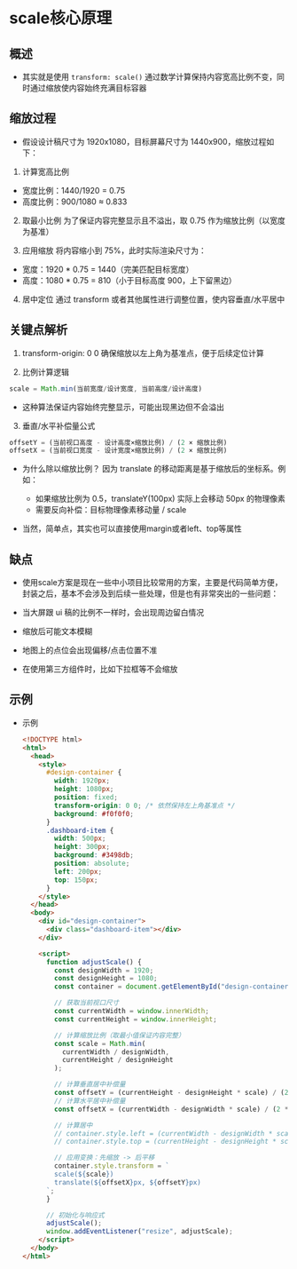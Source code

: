 # scale核心原理

## 概述

+ 其实就是使用 `transform: scale()` 通过数学计算保持内容宽高比例不变，同时通过缩放使内容始终充满目标容器

## 缩放过程

+ 假设设计稿尺寸为 1920x1080，目标屏幕尺寸为 1440x900，缩放过程如下：

1. 计算宽高比例

  + 宽度比例：1440/1920 = 0.75
  + 高度比例：900/1080 ≈ 0.833

2. 取最小比例 为了保证内容完整显示且不溢出，取 0.75 作为缩放比例（以宽度为基准）

3. 应用缩放 将内容缩小到 75%，此时实际渲染尺寸为：

  + 宽度：1920 * 0.75 = 1440（完美匹配目标宽度）
  + 高度：1080 * 0.75 = 810（小于目标高度 900，上下留黑边）

4. 居中定位 通过 transform 或者其他属性进行调整位置，使内容垂直/水平居中

## 关键点解析
1. transform-origin: 0 0 确保缩放以左上角为基准点，便于后续定位计算

2. 比例计算逻辑

  ```js
  scale = Math.min(当前宽度/设计宽度, 当前高度/设计高度)
  ```

  + 这种算法保证内容始终完整显示，可能出现黑边但不会溢出

3. 垂直/水平补偿量公式

  ```js
  offsetY = (当前视口高度 - 设计高度×缩放比例) / (2 × 缩放比例)
  offsetX = (当前视口宽度 - 设计宽度×缩放比例) / (2 × 缩放比例)
  ```

  + 为什么除以缩放比例？ 因为 translate 的移动距离是基于缩放后的坐标系。例如：

    + 如果缩放比例为 0.5，translateY(100px) 实际上会移动 50px 的物理像素
    + 需要反向补偿：目标物理像素移动量 / scale
  + 当然，简单点，其实也可以直接使用margin或者left、top等属性

## 缺点

+ 使用scale方案是现在一些中小项目比较常用的方案，主要是代码简单方便，封装之后，基本不会涉及到后续一些处理，但是也有非常突出的一些问题：

+ 当大屏跟 ui 稿的比例不一样时，会出现周边留白情况
+ 缩放后可能文本模糊
+ 地图上的点位会出现偏移/点击位置不准
+ 在使用第三方组件时，比如下拉框等不会缩放

## 示例

+ 示例

  ```html
  <!DOCTYPE html>
  <html>
    <head>
      <style>
        #design-container {
          width: 1920px;
          height: 1080px;
          position: fixed;
          transform-origin: 0 0; /* 依然保持左上角基准点 */
          background: #f0f0f0;
        }
        .dashboard-item {
          width: 500px;
          height: 300px;
          background: #3498db;
          position: absolute;
          left: 200px;
          top: 150px;
        }
      </style>
    </head>
    <body>
      <div id="design-container">
        <div class="dashboard-item"></div>
      </div>

      <script>
        function adjustScale() {
          const designWidth = 1920;
          const designHeight = 1080;
          const container = document.getElementById("design-container");

          // 获取当前视口尺寸
          const currentWidth = window.innerWidth;
          const currentHeight = window.innerHeight;

          // 计算缩放比例（取最小值保证内容完整）
          const scale = Math.min(
            currentWidth / designWidth,
            currentHeight / designHeight
          );

          // 计算垂直居中补偿量
          const offsetY = (currentHeight - designHeight * scale) / (2 * scale);
          // 计算水平居中补偿量
          const offsetX = (currentWidth - designWidth * scale) / (2 * scale);

          // 计算居中
          // container.style.left = (currentWidth - designWidth * scale) / 2 + "px";
          // container.style.top = (currentHeight - designHeight * scale) / 2 + "px";

          // 应用变换：先缩放 -> 后平移
          container.style.transform = `
          scale(${scale})
          translate(${offsetX}px, ${offsetY}px)
        `;
        }

        // 初始化与响应式
        adjustScale();
        window.addEventListener("resize", adjustScale);
      </script>
    </body>
  </html>
  ```
